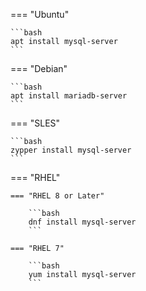 === "Ubuntu"

    ```bash
    apt install mysql-server
    ```

=== "Debian"

    ```bash
    apt install mariadb-server
    ```

=== "SLES"

    ```bash
    zypper install mysql-server
    ```

=== "RHEL"

    === "RHEL 8 or Later"

        ```bash
        dnf install mysql-server
        ```

    === "RHEL 7"

        ```bash
        yum install mysql-server
        ```
        